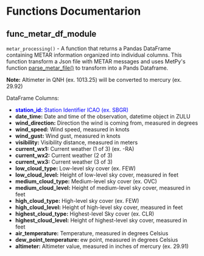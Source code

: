Functions Documentarion
=======================

func_metar_df_module
--------------------
`metar_processing()` - A function that returns a Pandas DataFrame containing METAR information organized into individual columns. This function transform a Json file with METAR messages and uses MetPy's function [parse_metar_file()](https://unidata.github.io/MetPy/latest/api/generated/metpy.io.parse_metar_file.html) to transform into a Pands Dataframe.

**Note:** Altimeter in QNH (ex. 1013.25) will be converted to mercury (ex. 29.92)

DataFrame Columns:
- <span style="color:blue">**station_id:**<span style="color:blue"> Station Identifier ICAO (ex. SBGR)
- **date_time:** Date and time of the observation, datetime object in ZULU
- **wind_direction:** Direction the wind is coming from, measured in degrees
- **wind_speed:** Wind speed, measured in knots
- **wind_gust:** Wind gust, measured in knots
- **visibility:** Visibility distance, measured in meters
- **current_wx1:** Current weather (1 of 3) (ex. -RA)
- **current_wx2:** Current weather (2 of 3)
- **current_wx3:** Current weather (3 of 3)
- **low_cloud_type:** Low-level sky cover (ex. FEW)
- **low_cloud_level:** Height of low-level sky cover, measured in feet
- **medium_cloud_type:** Medium-level sky cover (ex. OVC)
- **medium_cloud_level:** Height of medium-level sky cover, measured in feet
- **high_cloud_type:** High-level sky cover (ex. FEW)
- **high_cloud_level:** Height of high-level sky cover, measured in feet
- **highest_cloud_type:** Highest-level Sky cover (ex. CLR)
- **highest_cloud_level:** Height of highest-level sky cover, measured in feet
- **air_temperature:** Temperature, measured in degrees Celsius
- **dew_point_temperature:** ew point, measured in degrees Celsius
- **altimeter:** Altimeter value, measured in inches of mercury (ex. 29.91)